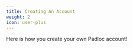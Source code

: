 ```yaml
---
title: Creating An Account
weight: 2
icon: user-plus
---
```


Here is how you create your own Padloc account!
